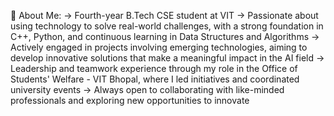 💫 About Me:
-> Fourth-year B.Tech CSE student at VIT
-> Passionate about using technology to solve real-world challenges, with a strong foundation in C++, Python, and continuous learning in Data Structures and Algorithms
-> Actively engaged in projects involving emerging technologies, aiming to develop innovative solutions that make a meaningful impact in the AI field
-> Leadership and teamwork experience through my role in the Office of Students' Welfare - VIT Bhopal, where I led initiatives and coordinated university events
-> Always open to collaborating with like-minded professionals and exploring new opportunities to innovate

